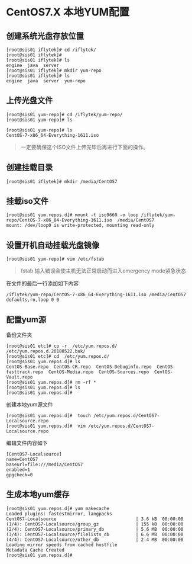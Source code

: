 # CentOS7.X 本地YUM配置

## 创建系统光盘存放位置

```text
[root@sis01 iflytek]# cd /iflytek/
[root@sis01 iflytek]# 
[root@sis01 iflytek]# ls
engine  java  server
[root@sis01 iflytek]# mkdir yum-repo
[root@sis01 iflytek]# ls
engine  java  server  yum-repo
```

## 上传光盘文件

```text
[root@sis01 yum-repo]# cd /iflytek/yum-repo/
[root@sis01 yum-repo]# ls

[root@sis01 yum-repo]# ls
CentOS-7-x86_64-Everything-1611.iso
```

> 一定要确保这个ISO文件上传完毕后再进行下面的操作。

## 创建挂载目录

```text
[root@sis01 iflytek]# mkdir /media/CentOS7
```

## 挂载iso文件

```text
[root@sis01 yum.repos.d]# mount -t iso9660 -o loop /iflytek/yum-repo/CentOS-7-x86_64-Everything-1611.iso  /media/CentOS7
mount: /dev/loop0 is write-protected, mounting read-only
```

## 设置开机自动挂载光盘镜像

```text
[root@sis01 yum-repo]# vim /etc/fstab
```

> fstab 输入错误会使主机无法正常启动而进入emergency mode紧急状态

在文件的最后一行添加如下内容

```text
/iflytek/yum-repo/CentOS-7-x86_64-Everything-1611.iso /media/CentOS7 defaults,ro,loop 0 0
```

## 配置yum源

备份文件夹

```text
[root@sis01 etc]# cp -r  /etc/yum.repos.d/  /etc/yum.repos.d.20180522.bak/
[root@sis01 etc]# cd  /etc/yum.repos.d/
[root@sis01 yum.repos.d]# ls
CentOS-Base.repo  CentOS-CR.repo  CentOS-Debuginfo.repo  CentOS-fasttrack.repo  CentOS-Media.repo  CentOS-Sources.repo  CentOS-Vault.repo
[root@sis01 yum.repos.d]# rm -rf *
[root@sis01 yum.repos.d]# ls
[root@sis01 yum.repos.d]#
```

创建本地yum源文件

```text
[root@sis01 yum.repos.d]#  touch /etc/yum.repos.d/CentOS7-Localsource.repo
[root@sis01 yum.repos.d]#  vim /etc/yum.repos.d/CentOS7-Localsource.repo
```

编辑文件内容如下

```text
[CentOS7-Localsource]
name=CentOS7
baseurl=file:///media/CentOS7
enabled=1
gpgcheck=0
```

## 生成本地yum缓存

```text
[root@sis01 yum.repos.d]# yum makecache
Loaded plugins: fastestmirror, langpacks
CentOS7-Localsource                              | 3.6 kB  00:00:00     
(1/4): CentOS7-Localsource/group_gz              | 155 kB  00:00:00     
(2/4): CentOS7-Localsource/primary_db            | 5.6 MB  00:00:00     
(3/4): CentOS7-Localsource/filelists_db          | 6.6 MB  00:00:00     
(4/4): CentOS7-Localsource/other_db              | 2.4 MB  00:00:00     
Loading mirror speeds from cached hostfile
Metadata Cache Created
[root@sis01 yum.repos.d]#
```

